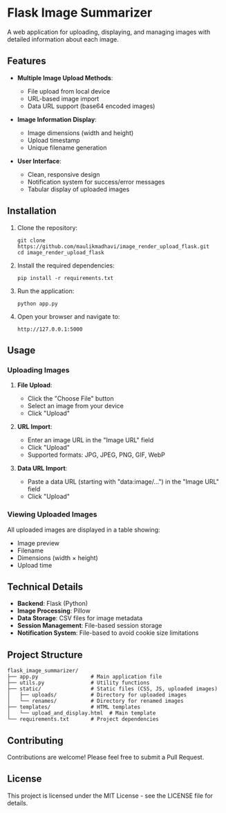 # Flask Image Summarizer

A web application for uploading, displaying, and managing images with detailed information about each image.

## Features

- **Multiple Image Upload Methods**:
  - File upload from local device
  - URL-based image import
  - Data URL support (base64 encoded images)

- **Image Information Display**:
  - Image dimensions (width and height)
  - Upload timestamp
  - Unique filename generation

- **User Interface**:
  - Clean, responsive design
  - Notification system for success/error messages
  - Tabular display of uploaded images

## Installation

1. Clone the repository:
   ```
   git clone https://github.com/maulikmadhavi/image_render_upload_flask.git
   cd image_render_upload_flask
   ```

2. Install the required dependencies:
   ```
   pip install -r requirements.txt
   ```

3. Run the application:
   ```
   python app.py
   ```

4. Open your browser and navigate to:
   ```
   http://127.0.0.1:5000
   ```

## Usage

### Uploading Images

1. **File Upload**:
   - Click the "Choose File" button
   - Select an image from your device
   - Click "Upload"

2. **URL Import**:
   - Enter an image URL in the "Image URL" field
   - Click "Upload"
   - Supported formats: JPG, JPEG, PNG, GIF, WebP

3. **Data URL Import**:
   - Paste a data URL (starting with "data:image/...") in the "Image URL" field
   - Click "Upload"

### Viewing Uploaded Images

All uploaded images are displayed in a table showing:
- Image preview
- Filename
- Dimensions (width × height)
- Upload time

## Technical Details

- **Backend**: Flask (Python)
- **Image Processing**: Pillow
- **Data Storage**: CSV files for image metadata
- **Session Management**: File-based session storage
- **Notification System**: File-based to avoid cookie size limitations

## Project Structure

```
flask_image_summarizer/
├── app.py                 # Main application file
├── utils.py               # Utility functions
├── static/                # Static files (CSS, JS, uploaded images)
│   ├── uploads/           # Directory for uploaded images
│   └── renames/           # Directory for renamed images
├── templates/             # HTML templates
│   └── upload_and_display.html  # Main template
└── requirements.txt       # Project dependencies
```

## Contributing

Contributions are welcome! Please feel free to submit a Pull Request.

## License

This project is licensed under the MIT License - see the LICENSE file for details.
